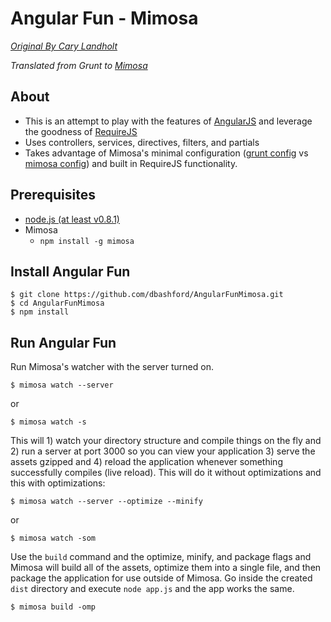 # Angular Fun - Mimosa
*[Original By Cary Landholt](https://github.com/CaryLandholt/AngularFun)*

*Translated from Grunt to [Mimosa](http://www.mimosa.io)*

## About
* This is an attempt to play with the features of [AngularJS](http://angularjs.org/) and leverage the goodness of [RequireJS](http://requirejs.org/)
* Uses controllers, services, directives, filters, and partials
* Takes advantage of Mimosa's minimal configuration ([grunt config](https://github.com/CaryLandholt/AngularFun/blob/master/grunt.js) vs [mimosa config](https://github.com/dbashford/AngularFunMimosa/blob/master/mimosa-config.js)) and built in RequireJS functionality.

## Prerequisites
* [node.js (at least v0.8.1)](http://nodejs.org/)
* Mimosa
  * `npm install -g mimosa`

## Install Angular Fun

    $ git clone https://github.com/dbashford/AngularFunMimosa.git
    $ cd AngularFunMimosa
    $ npm install

## Run Angular Fun

Run Mimosa's watcher with the server turned on.

    $ mimosa watch --server

or

    $ mimosa watch -s


This will 1) watch your directory structure and compile things on the fly and 2) run a server at port 3000 so you can view your application 3) serve the assets gzipped and 4) reload the application whenever something successfully compiles (live reload).  This will do it without optimizations and this with optimizations:

    $ mimosa watch --server --optimize --minify

or

    $ mimosa watch -som

Use the `build` command and the optimize, minify, and package flags and Mimosa will build all of the assets, optimize them into a single file, and then package the application for use outside of Mimosa. Go inside the created `dist` directory and execute `node app.js` and the app works the same.

    $ mimosa build -omp



